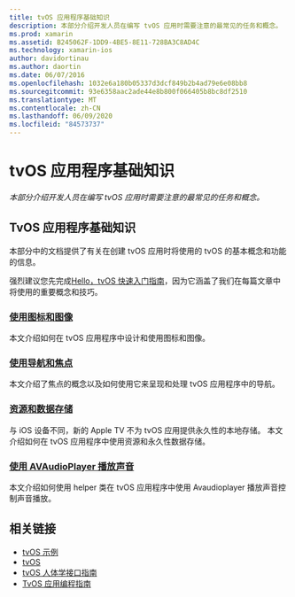 ```yaml
---
title: tvOS 应用程序基础知识
description: 本部分介绍开发人员在编写 tvOS 应用时需要注意的最常见的任务和概念。
ms.prod: xamarin
ms.assetid: B245062F-1DD9-4BE5-8E11-728BA3C8AD4C
ms.technology: xamarin-ios
author: davidortinau
ms.author: daortin
ms.date: 06/07/2016
ms.openlocfilehash: 1032e6a180b05337d3dcf849b2b4ad79e6e08bb8
ms.sourcegitcommit: 93e6358aac2ade44e8b800f066405b8bc8df2510
ms.translationtype: MT
ms.contentlocale: zh-CN
ms.lasthandoff: 06/09/2020
ms.locfileid: "84573737"
---
```

# <a name="tvos-application-fundamentals"></a>tvOS 应用程序基础知识

_本部分介绍开发人员在编写 tvOS 应用时需要注意的最常见的任务和概念。_

<a name="Xamarin.tvOS-Application-Fundamentals"></a>

## <a name="xamarintvos-application-fundamentals"></a>TvOS 应用程序基础知识

本部分中的文档提供了有关在创建 tvOS 应用时将使用的 tvOS 的基本概念和功能的信息。

强烈建议您先完成[Hello，tvOS 快速入门指南](~/ios/tvos/get-started/hello-tvos.md)，因为它涵盖了我们在每篇文章中将使用的重要概念和技巧。

<a name="Working-with-Icons-and-Images"></a>

### <a name="working-with-icons-and-images"></a>[使用图标和图像](~/ios/tvos/app-fundamentals/icons-images.md)

本文介绍如何在 tvOS 应用程序中设计和使用图标和图像。

<a name="Working-with-Navigation-and-Focus"></a>

### <a name="working-with-navigation-and-focus"></a>[使用导航和焦点](~/ios/tvos/app-fundamentals/navigation-focus.md)

本文介绍了焦点的概念以及如何使用它来呈现和处理 tvOS 应用程序中的导航。

<a name="Resources-and-Data-Storage"></a>

### <a name="resources-and-data-storage"></a>[资源和数据存储](~/ios/tvos/app-fundamentals/resources-data-storage.md)

与 iOS 设备不同，新的 Apple TV 不为 tvOS 应用提供永久性的本地存储。 本文介绍如何在 tvOS 应用程序中使用资源和永久性数据存储。

<a name="Playing-Sound-with-AVAudioPlayer"></a>

### <a name="playing-sound-with-avaudioplayer"></a>[使用 AVAudioPlayer 播放声音](~/ios/tvos/app-fundamentals/sounds.md)

本文介绍如何使用 helper 类在 tvOS 应用程序中使用 Avaudioplayer 播放声音控制声音播放。

## <a name="related-links"></a>相关链接

- [tvOS 示例](https://docs.microsoft.com/samples/browse/?products=xamarin&term=Xamarin.iOS+tvOS)
- [tvOS](https://developer.apple.com/tvos/)
- [tvOS 人体学接口指南](https://developer.apple.com/tvos/human-interface-guidelines/)
- [TvOS 应用编程指南](https://developer.apple.com/library/prerelease/tvos/documentation/General/Conceptual/AppleTV_PG/)

